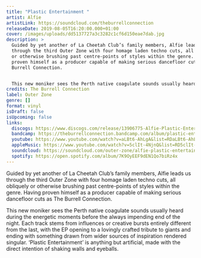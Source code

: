 ```yaml
---
title: "Plastic Entertainment "
artist: Alfie
artistLink: https://soundcloud.com/theburrellconnection
releaseDate: 2019-08-05T16:20:00.000+01:00
cover: /images/uploads/dd5137727a3c3282c1cf6d150eae7dab.jpg
description: >
  Guided by yet another of La Cheetah Club’s family members, Alfie leads us
  through the third Outer Zone with four homage laden techno cuts, all obliquely
  or otherwise brushing past centre-points of styles within the genre. Having
  proven himself as a producer capable of making serious dancefloor cuts as The
  Burrell Connection. 


  This new moniker sees the Perth native coagulate sounds usually heard during the energetic moments before the always impending end of the night. Each track stems from influences or creative bursts entirely different from the last, with the EP opening to a lovingly crafted tribute to giants and ending with something drawn from wider sources of inspiration rendered singular. ‘Plastic Entertainment’ is anything but artificial, made with the direct intention of shaking walls and eyeballs.
credits: The Burrell Connection
label: Outer Zone
genre: []
format: vinyl
isDraft: false
isUpcoming: false
links:
  discogs: https://www.discogs.com/release/13906775-Alfie-Plastic-Entertainment-
  bandcamp: https://theburrellconnection.bandcamp.com/album/plastic-entertainment-outer-zone
  youtube: https://www.youtube.com/watch?v=aLBt6-AhLgA&list=RDaLBt6-AhLgA&start_radio=1&ab_channel=GiviGelashvili
  appleMusic: https://www.youtube.com/watch?v=5clIt-4NjnQ&list=RD5clIt-4NjnQ&start_radio=1&ab_channel=GiviGelashvili
  soundcloud: https://soundcloud.com/outer-zone/alfie-plastic-entertainment-ouz03?in=theburrellconnection/sets/releases
  spotify: https://open.spotify.com/album/7K9OyEEF9dEN1Qo7biRz4x
---
```

Guided by yet another of La Cheetah Club’s family members, Alfie leads us through the third Outer Zone with four homage laden techno cuts, all obliquely or otherwise brushing past centre-points of styles within the genre. Having proven himself as a producer capable of making serious dancefloor cuts as The Burrell Connection. 

This new moniker sees the Perth native coagulate sounds usually heard during the energetic moments before the always impending end of the night. Each track stems from influences or creative bursts entirely different from the last, with the EP opening to a lovingly crafted tribute to giants and ending with something drawn from wider sources of inspiration rendered singular. ‘Plastic Entertainment’ is anything but artificial, made with the direct intention of shaking walls and eyeballs.
